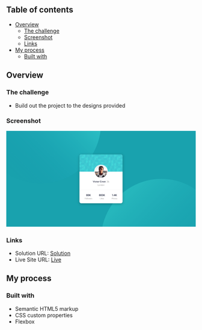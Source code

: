 
## Table of contents

- [Overview](#overview)
  - [The challenge](#the-challenge)
  - [Screenshot](#screenshot)
  - [Links](#links)
- [My process](#my-process)
  - [Built with](#built-with)


## Overview

### The challenge

- Build out the project to the designs provided

### Screenshot

![](design/screenshot.png)

### Links

- Solution URL: [Solution](https://www.frontendmentor.io/solutions/profilecardcomponentmain-easy-to-read-version-en7mB8bcr)
- Live Site URL: [Live](https://cyruskabir.github.io/front-end-mentor/profile-card)

## My process

### Built with

- Semantic HTML5 markup
- CSS custom properties
- Flexbox
